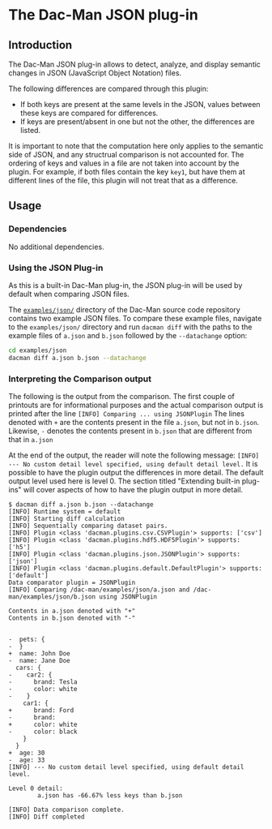 # The Dac-Man JSON plug-in

## Introduction

The Dac-Man JSON plug-in allows to detect, analyze, and display semantic
changes in JSON (JavaScript Object Notation) files.

The following differences are compared through this plugin:
 - If both keys are present at the same levels in the JSON, values between
   these keys are compared for differences.
 - If keys are present/absent in one but not the other, the differences
   are listed.

It is important to note that the computation here only applies to the semantic
side of JSON, and any structrual comparison is not accounted for. The ordering
of keys and values in a file are not taken into account by the plugin. For
example, if both files contain the key `key1`, but have them at different
lines of the file, this plugin will not treat that as a difference.


## Usage

### Dependencies
No additional dependencies.

### Using the JSON Plug-in
As this is a built-in Dac-Man plug-in, the JSON plug-in will be used by default
when comparing JSON files.

The [`examples/json/`](https://github.com/dghoshal-lbl/dac-man/blob/master/examples/json/) directory of the Dac-Man source code repository contains two example JSON files.
To compare these example files, navigate to the `examples/json/` directory
and run `dacman diff` with the paths to the example files of `a.json` and `b.json`
followed by the `--datachange` option:

```sh
cd examples/json
dacman diff a.json b.json --datachange
```

### Interpreting the Comparison output
The following is the output from the comparison.
The first couple of printouts are for informational purposes and the actual
comparison output is printed after the line `[INFO] Comparing ... using JSONPlugin`
The lines denoted with `+` are the contents present in the file `a.json`,
but not in `b.json`. Likewise, `-` denotes the contents present in `b.json` that are
different from that in `a.json`

At the end of the output, the reader will note the following message:
`[INFO] --- No custom detail level specified, using default detail level.`
It is possible to have the plugin output the differences in more detail.
The default output level used here is level 0. The section titled
"Extending built-in plug-ins" will cover aspects of how to have the plugin
output in more detail.

```
$ dacman diff a.json b.json --datachange
[INFO] Runtime system = default
[INFO] Starting diff calculation
[INFO] Sequentially comparing dataset pairs.
[INFO] Plugin <class 'dacman.plugins.csv.CSVPlugin'> supports: ['csv']
[INFO] Plugin <class 'dacman.plugins.hdf5.HDF5Plugin'> supports: ['h5']
[INFO] Plugin <class 'dacman.plugins.json.JSONPlugin'> supports: ['json']
[INFO] Plugin <class 'dacman.plugins.default.DefaultPlugin'> supports: ['default']
Data comparator plugin = JSONPlugin
[INFO] Comparing /dac-man/examples/json/a.json and /dac-man/examples/json/b.json using JSONPlugin

Contents in a.json denoted with "+"
Contents in b.json denoted with "-"


-  pets: {
-  }
+  name: John Doe
-  name: Jane Doe
  cars: {
-    car2: {
-      brand: Tesla
-      color: white
-    }
    car1: {
+      brand: Ford
-      brand:
+      color: white
-      color: black
    }
  }
+  age: 30
-  age: 33
[INFO] --- No custom detail level specified, using default detail level.

Level 0 detail:
        a.json has -66.67% less keys than b.json

[INFO] Data comparison complete.
[INFO] Diff completed
```
